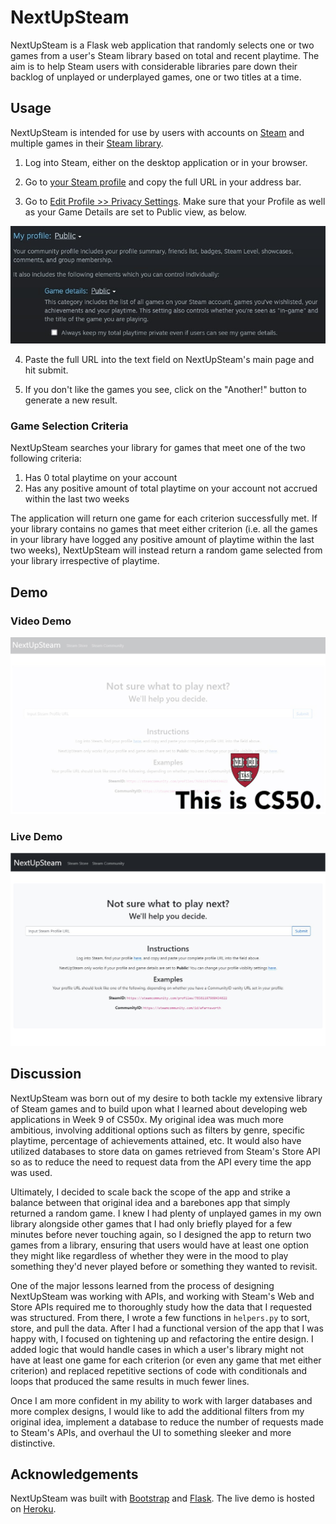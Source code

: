 # NextUpSteam

NextUpSteam is a Flask web application that randomly selects one or two games from a user's Steam library based on total and recent playtime. The aim is to help Steam users with considerable libraries pare down their backlog of unplayed or underplayed games, one or two titles at a time.

## Usage
NextUpSteam is intended for use by users with accounts on [Steam](https://store.steampowered.com/) and multiple games in their [Steam library](https://steamcommunity.com/my/games/?tab=all).

1. Log into Steam, either on the desktop application or in your browser.

2. Go to [your Steam profile](https://steamcommunity.com/my) and copy the full URL in your address bar.

3. Go to [Edit Profile >> Privacy Settings](https://steamcommunity.com/my/edit/settings). Make sure that your Profile as well as your Game Details are set to Public view, as below.

![Privacy Settings](docs/view_settings.jpg)

4. Paste the full URL into the text field on NextUpSteam's main page and hit submit.

5. If you don't like the games you see, click on the "Another!" button to generate a new result.

### Game Selection Criteria

NextUpSteam searches your library for games that meet one of the two following criteria:

1. Has 0 total playtime on your account
2. Has any positive amount of total playtime on your account not accrued within the last two weeks

The application will return one game for each criterion successfully met. If your library contains no games that meet either criterion (i.e. all the games in your library have logged any positive amount of playtime within the last two weeks), NextUpSteam will instead return a random game selected from your library irrespective of playtime.

## Demo

### Video Demo

<a href="https://youtu.be/bCIJKBJjBQY/"><img src="docs/youtube.jpg" width="560"></a>

### Live Demo
<a href="https://nextupsteam.herokuapp.com/"><img src="docs/main_page.jpg" width="560"></a>

## Discussion

NextUpSteam was born out of my desire to both tackle my extensive library of Steam games and to build upon what I learned about developing web applications in Week 9 of CS50x. My original idea was much more ambitious, involving additional options such as filters by genre, specific playtime, percentage of achievements attained, etc. It would also have utilized databases to store data on games retrieved from Steam's Store API so as to reduce the need to request data from the API every time the app was used.

Ultimately, I decided to scale back the scope of the app and strike a balance between that original idea and a barebones app that simply returned a random game. I knew I had plenty of unplayed games in my own library alongside other games that I had only briefly played for a few minutes before never touching again, so I designed the app to return two games from a library, ensuring that users would have at least one option they might like regardless of whether they were in the mood to play something they'd never played before or something they wanted to revisit.

One of the major lessons learned from the process of designing NextUpSteam was working with APIs, and working with Steam's Web and Store APIs required me to thoroughly study how the data that I requested was structured. From there, I wrote a few functions in `helpers.py` to sort, store, and pull the data. After I had a functional version of the app that I was happy with, I focused on tightening up and refactoring the entire design. I added logic that would handle cases in which a user's library might not have at least one game for each criterion (or even any game that met either criterion) and replaced repetitive sections of code with conditionals and loops that produced the same results in much fewer lines.

Once I am more confident in my ability to work with larger databases and more complex designs, I would like to add the additional filters from my original idea, implement a database to reduce the number of requests made to Steam's APIs, and overhaul the UI to something sleeker and more distinctive.

## Acknowledgements

NextUpSteam was built with [Bootstrap](https://getbootstrap.com/) and [Flask](https://flask.palletsprojects.com/). The live demo is hosted on [Heroku](https://www.heroku.com/).